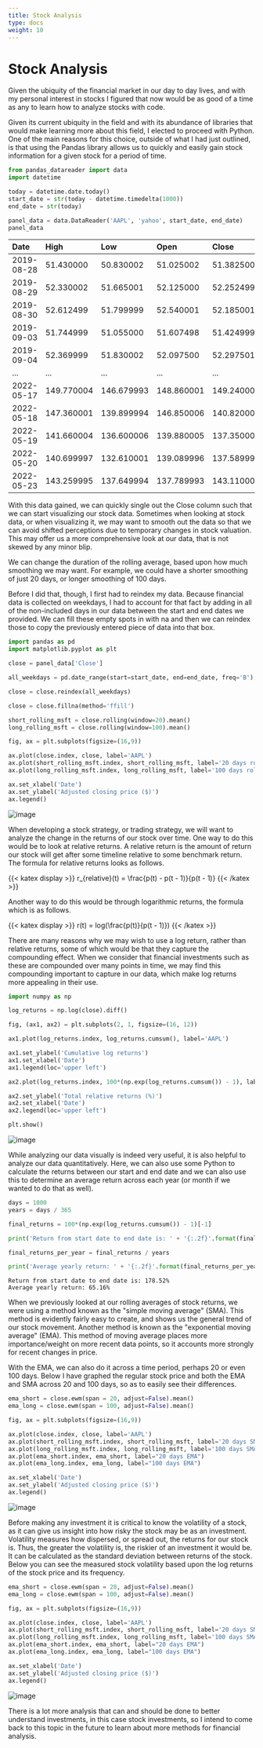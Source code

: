 ```yaml
---
title: Stock Analysis
type: docs
weight: 10
---
```


# Stock Analysis

Given the ubiquity of the financial market in our day to day lives, and with my personal interest in 
stocks I figured that now would be as good of a time as any to learn how to analyze stocks with code.  

Given its current ubiquity in the field and with its abundance of libraries that would make learning 
more about this field, I elected to proceed with Python. One of the main reasons for this choice, outside 
of what I had just outlined, is that using the Pandas library allows us to quickly and easily gain stock 
information for a given stock for a period of time.  

```python
from pandas_datareader import data
import datetime

today = datetime.date.today()
start_date = str(today - datetime.timedelta(1000))
end_date = str(today)

panel_data = data.DataReader('AAPL', 'yahoo', start_date, end_date)
panel_data
```

| Date     | High     | Low      | Open     | Close    | Volume    | Adj Close|
| :--      | :-       | :---     | :---     | :---     | :---      | :---     |
|2019-08-28|51.430000 |50.830002 |51.025002 |51.382500 |63755200.0 |50.340683 |
|2019-08-29|52.330002 |51.665001 |52.125000 |52.252499 |83962000.0 |51.193043 |
|2019-08-30|52.612499 |51.799999 |52.540001 |52.185001 |84573600.0 |51.126915 |
|2019-09-03|51.744999 |51.055000 |51.607498 |51.424999 |80092000.0 |50.382324 |
|2019-09-04|52.369999 |51.830002 |52.097500 |52.297501 |76752400.0 |51.237133 |
|...       |...       |...       |...       |...       |...        |...       |
|2022-05-17|149.770004|146.679993|148.860001|149.240005|78336300.0 |149.240005|
|2022-05-18|147.360001|139.899994|146.850006|140.820007|109742900.0|140.820007|
|2022-05-19|141.660004|136.600006|139.880005|137.350006|136095600.0|137.350006|
|2022-05-20|140.699997|132.610001|139.089996|137.589996|137194600.0|137.589996|
|2022-05-23|143.259995|137.649994|137.789993|143.110001|116301300.0|143.110001|

With this data gained, we can quickly single out the Close column such that we can start visualizing 
our stock data. Sometimes when looking at stock data, or when visualizing it, we may want to smooth out 
the data so that we can avoid shifted perceptions due to temporary changes in stock valuation. This may 
offer us a more comprehensive look at our data, that is not skewed by any minor blip.  

We can change the duration of the rolling average, based upon how much smoothing we may want. For example, 
we could have a shorter smoothing of just 20 days, or longer smoothing of 100 days.  

Before I did that, though, I first had to reindex my data. Because financial data is collected on weekdays, 
I had to account for that fact by adding in all of the non-included days in our data between the start and 
end dates we provided. We can fill these empty spots in with na and then we can reindex those to copy the 
previously entered piece of data into that box.  

```python
import pandas as pd
import matplotlib.pyplot as plt

close = panel_data['Close']

all_weekdays = pd.date_range(start=start_date, end=end_date, freq='B')

close = close.reindex(all_weekdays)

close = close.fillna(method='ffill')

short_rolling_msft = close.rolling(window=20).mean()
long_rolling_msft = close.rolling(window=100).mean()

fig, ax = plt.subplots(figsize=(16,9))

ax.plot(close.index, close, label='AAPL')
ax.plot(short_rolling_msft.index, short_rolling_msft, label='20 days rolling')
ax.plot(long_rolling_msft.index, long_rolling_msft, label='100 days rolling')

ax.set_xlabel('Date')
ax.set_ylabel('Adjusted closing price ($)')
ax.legend()
```

![image](../firstchart.png)

When developing a stock strategy, or trading strategy, we will want to analyze the change in the returns 
of our stock over time. One way to do this would be to look at relative returns. A relative return is the 
amount of return our stock will get after some timeline relative to some benchmark return. The formula for 
relative returns looks as follows.  

{{< katex display >}}
r_{relative}(t) = \frac{p(t) - p(t - 1)}{p(t - 1)}
{{< /katex >}}

Another way to do this would be through logarithmic returns, the formula which is as follows. 

{{< katex display >}}
r(t) = log(\frac{p(t)}{p(t - 1)})
{{< /katex >}}

There are many reasons why we may wish to use a log return, rather than relative returns, some 
of which would be that they capture the compounding effect. When we consider that financial investments 
such as these are compounded over many points in time, we may find this compounding important to capture in 
our data, which make log returns more appealing in their use.  	

```python
import numpy as np

log_returns = np.log(close).diff()

fig, (ax1, ax2) = plt.subplots(2, 1, figsize=(16, 12))

ax1.plot(log_returns.index, log_returns.cumsum(), label='AAPL')

ax1.set_ylabel('Cumulative log returns')
ax1.set_xlabel('Date')
ax1.legend(loc='upper left')

ax2.plot(log_returns.index, 100*(np.exp(log_returns.cumsum()) - 1), label='AAPL')

ax2.set_ylabel('Total relative returns (%)')
ax2.set_xlabel('Date')
ax2.legend(loc='upper left')

plt.show()
```
	
![image](../secondcharts.png)

While analyzing our data visually is indeed very useful, it is also helpful to analyze our data 
quantitatively. Here, we can also use some Python to calculate the returns between our start and end date 
and we can also use this to determine an average return across each year (or month if we wanted to do that 
as well).  

```python
days = 1000
years = days / 365

final_returns = 100*(np.exp(log_returns.cumsum()) - 1)[-1]

print('Return from start date to end date is: ' + '{:.2f}'.format(final_returns) + '%')

final_returns_per_year = final_returns / years

print('Average yearly return: ' + '{:.2f}'.format(final_returns_per_year) + '%')
```
	
```
Return from start date to end date is: 178.52%
Average yearly return: 65.16%
```

When we previously looked at our rolling averages of stock returns, we were using a method known as 
the "simple moving average" (SMA). This method is evidently fairly easy to create, and shows us the general 
trend of our stock movement. Another method is known as the "exponential moving average" (EMA). This method 
of moving average places more importance/weight on more recent data points, so it accounts more strongly for 
recent changes in price.  

With the EMA, we can also do it across a time period, perhaps 20 or even 100 days. Below I have graphed the 
regular stock price and both the EMA and SMA across 20 and 100 days, so as to easily see their differences.  

```python
ema_short = close.ewm(span = 20, adjust=False).mean()
ema_long = close.ewm(span = 100, adjust=False).mean()

fig, ax = plt.subplots(figsize=(16,9))

ax.plot(close.index, close, label='AAPL')
ax.plot(short_rolling_msft.index, short_rolling_msft, label='20 days SMA')
ax.plot(long_rolling_msft.index, long_rolling_msft, label='100 days SMA')
ax.plot(ema_short.index, ema_short, label="20 days EMA")
ax.plot(ema_long.index, ema_long, label="100 days EMA")

ax.set_xlabel('Date')
ax.set_ylabel('Adjusted closing price ($)')
ax.legend()
```
	
![image](../thirdchart.png)

Before making any investment it is critical to know the volatility of a stock, as it can give us insight 
into how risky the stock may be as an investment. Volatility measures how dispersed, or spread out, the 
returns for our stock is. Thus, the greater the volatility is, the riskier of an investment it would be. 
It can be calculated as the standard deviation between returns of the stock. Below you can see the measured 
stock volatility based upon the log returns of the stock price and its frequency.  

```python
ema_short = close.ewm(span = 20, adjust=False).mean()
ema_long = close.ewm(span = 100, adjust=False).mean()

fig, ax = plt.subplots(figsize=(16,9))

ax.plot(close.index, close, label='AAPL')
ax.plot(short_rolling_msft.index, short_rolling_msft, label='20 days SMA')
ax.plot(long_rolling_msft.index, long_rolling_msft, label='100 days SMA')
ax.plot(ema_short.index, ema_short, label="20 days EMA")
ax.plot(ema_long.index, ema_long, label="100 days EMA")

ax.set_xlabel('Date')
ax.set_ylabel('Adjusted closing price ($)')
ax.legend()
```

![image](../fourthchart.png)


There is a lot more analysis that can and should be done to better understand investments, in this case stock
 investments, so I intend to come back to this topic in the future to learn about more methods for financial 
 analysis.  

